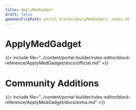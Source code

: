 ```yaml
---
title: ApplyMedGadget
draft: false
geekdocFilePath: portal_blocks/ApplyMedGadget/_index.md
---
```

# ApplyMedGadget
{{< include file="../content/portal-builder/rules-editor/block-reference/ApplyMedGadget/docs/official.md" >}}

# Community Additions

{{< include file="../content/portal-builder/rules-editor/block-reference/ApplyMedGadget/docs/extra.md" >}}